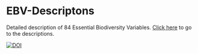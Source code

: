 # EBV-Descriptons
Detailed description of 84 Essential Biodiversity Variables.
[Click here](https://github.com/EuropaBON/EBV-Descriptions/wiki) to go to the descriptions.

[![DOI](https://zenodo.org/badge/DOI/10.5281/zenodo.12751236.svg)](https://doi.org/10.5281/zenodo.12751236)
